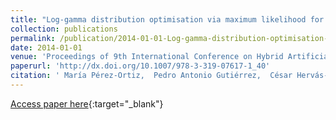 ```yaml
---
title: "Log-gamma distribution optimisation via maximum likelihood for ordered probability estimates"
collection: publications
permalink: /publication/2014-01-01-Log-gamma-distribution-optimisation-via-maximum-likelihood-for-ordered-probability-estimates
date: 2014-01-01
venue: 'Proceedings of 9th International Conference on Hybrid Artificial Intelligence Systems (HAIS2014)'
paperurl: 'http://dx.doi.org/10.1007/978-3-319-07617-1_40'
citation: ' María Pérez-Ortiz,  Pedro Antonio Gutiérrez,  César Hervás-Martínez, &quot;Log-gamma distribution optimisation via maximum likelihood for ordered probability estimates.&quot; Proceedings of 9th International Conference on Hybrid Artificial Intelligence Systems (HAIS2014), Vol. 8480, 2014, pp. 454--465.'
---
```

[Access paper here](http://dx.doi.org/10.1007/978-3-319-07617-1_40){:target="_blank"}
